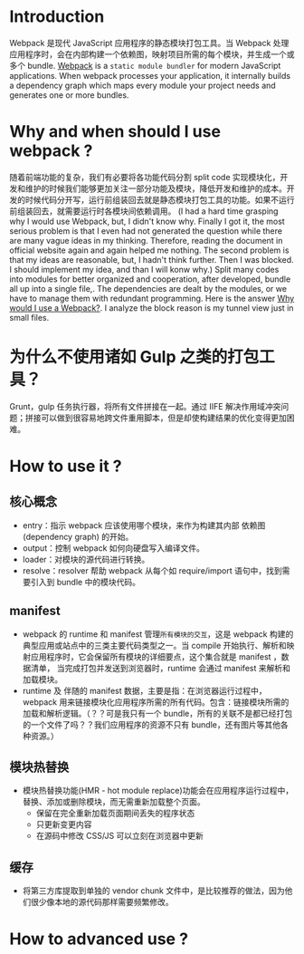 # Introduction
Webpack 是现代 JavaScript 应用程序的静态模块打包工具。当 Webpack 处理应用程序时，会在内部构建一个依赖图，映射项目所需的每个模块，并生成一个或多个 bundle.
[Webpack](https://webpack.js.org/) is a `static module bundler` for modern JavaScript applications. When webpack processes your application, it internally builds a dependency graph which maps every module your project needs and generates one or more bundles.


# Why and when should I use webpack ?
随着前端功能的复杂，我们有必要将各功能代码分割 split code 实现模块化，开发和维护的时候我们能够更加关注一部分功能及模块，降低开发和维护的成本。开发的时候代码分开写，运行前组装回去就是静态模块打包工具的功能。如果不运行前组装回去，就需要运行时各模块间依赖调用。
(I had a hard time grasping why I would use Webpack, but, I didn't know why. 
Finally I got it, the most serious problem is that I even had not generated the question while there are many vague ideas in my thinking. Therefore, reading the document in official website again and again helped me nothing.
The second problem is that my ideas are reasonable, but, I hadn't think further. Then I was blocked. I should implement my idea, and than I will konw why.)
Split many codes into modules for better organized and cooperation, after developed, bundle all up into a single file,. The dependencies are dealt by the modules, or we have to manage them with redundant programming. Here is the answer [Why would I use a Webpack?](http://tinselcity.net/whys/packers). I analyze the block reason is my tunnel view just in small files.

# 为什么不使用诸如 Gulp 之类的打包工具？
Grunt，gulp 任务执行器，将所有文件拼接在一起。通过 IIFE 解决作用域冲突问题；拼接可以做到很容易地跨文件重用脚本，但是却使构建结果的优化变得更加困难。

# How to use it ?
## 核心概念
* entry：指示 webpack 应该使用哪个模块，来作为构建其内部 依赖图(dependency graph) 的开始。
* output：控制 webpack 如何向硬盘写入编译文件。
* loader：对模块的源代码进行转换。
* resolve：resolver 帮助 webpack 从每个如 require/import 语句中，找到需要引入到 bundle 中的模块代码。

## manifest
* webpack 的 runtime 和 manifest 管理`所有模块的交互`，这是 webpack 构建的典型应用或站点中的三类主要代码类型之一。当 compile 开始执行、解析和映射应用程序时，它会保留所有模块的详细要点，这个集合就是 manifest ，数据清单， 当完成打包并发送到浏览器时，runtime 会通过 manifest 来解析和加载模块。
* runtime 及 伴随的 manifest 数据，主要是指：在浏览器运行过程中，webpack 用来链接模块化应用程序所需的所有代码。包含：链接模块所需的加载和解析逻辑。（？？可是我只有一个 bundle，所有的关联不是都已经打包的一个文件了吗？？我们应用程序的资源不只有 bundle，还有图片等其他各种资源。）

## 模块热替换
* 模块热替换功能(HMR - hot module replace)功能会在应用程序运行过程中，替换、添加或删除模块，而无需重新加载整个页面。
  * 保留在完全重新加载页面期间丢失的程序状态
  * 只更新变更内容
  * 在源码中修改 CSS/JS 可以立刻在浏览器中更新

## 缓存
* 将第三方库提取到单独的 vendor chunk 文件中，是比较推荐的做法，因为他们很少像本地的源代码那样需要频繁修改。

# How to advanced use ?
